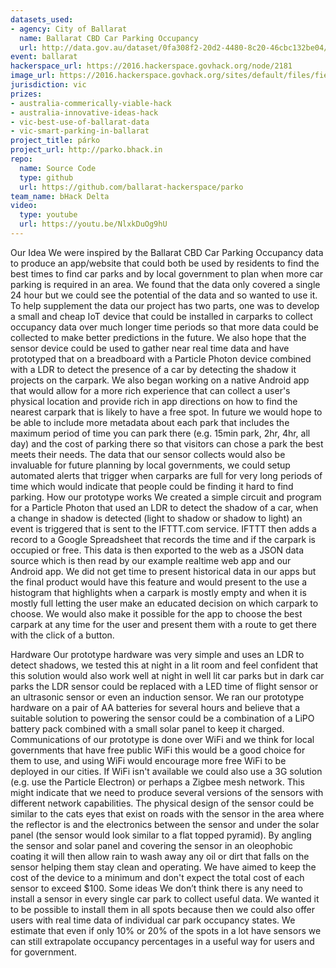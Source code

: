 ```yaml
---
datasets_used:
- agency: City of Ballarat
  name: Ballarat CBD Car Parking Occupancy
  url: http://data.gov.au/dataset/0fa308f2-20d2-4480-8c20-46cbc132be04/resource/6f2a571f-3a06-4047-be24-c40531b133d4/download/Ballarat-CBD-Parking-Occupancy.csv
event: ballarat
hackerspace_url: https://2016.hackerspace.govhack.org/node/2181
image_url: https://2016.hackerspace.govhack.org/sites/default/files/field/image/parko.png
jurisdiction: vic
prizes:
- australia-commerically-viable-hack
- australia-innovative-ideas-hack
- vic-best-use-of-ballarat-data
- vic-smart-parking-in-ballarat
project_title: párko
project_url: http://parko.bhack.in
repo:
  name: Source Code
  type: github
  url: https://github.com/ballarat-hackerspace/parko
team_name: bHack Delta
video:
  type: youtube
  url: https://youtu.be/NlxkDuOg9hU
---
```


Our Idea
We were inspired by the Ballarat CBD Car Parking Occupancy data to produce an app/website that could both be used by residents to find the best times to find car parks and by local government to plan when more car parking is required in an area. We found that the data only covered a single 24 hour but we could see the potential of the data and so wanted to use it. To help supplement the data our project has two parts, one was to develop a small and cheap IoT device that could be installed in carparks to collect occupancy data over much longer time periods so that more data could be collected to make better predictions in the future. We also hope that the sensor device could be used to gather near real time data and have prototyped that on a breadboard with a Particle Photon device combined with a LDR to detect the presence of a car by detecting the shadow it projects on the carpark.
We also began working on a native Android app that would allow for a more rich experience that can collect a user's physical location and provide rich in app directions on how to find the nearest carpark that is likely to have a free spot. In future we would hope to be able to include more metadata about each park that includes the maximum period of time you can park there (e.g. 15min park, 2hr, 4hr, all day) and the cost of parking there so that visitors can chose a park the best meets their needs.
The data that our sensor collects would also be invaluable for future planning by local governments, we could setup automated alerts that trigger when carparks are full for very long periods of time which would indicate that people could be finding it hard to find parking.
How our prototype works
We created a simple circuit and program for a Particle Photon that used an LDR to detect the shadow of a car, when a change in shadow is detected (light to shadow or shadow to light) an event is triggered that is sent to the IFTTT.com service. IFTTT then adds a record to a Google Spreadsheet that records the time and if the carpark is occupied or free. This data is then exported to the web as a JSON data source which is then read by our example realtime web app and our Android app. We did not get time to present historical data in our apps but the final product would have this feature and would present to the use a histogram that highlights when a carpark is mostly empty and when it is mostly full letting the user make an educated decision on which carpark to choose. We would also make it possible for the app to choose the best carpark at any time for the user and present them with a route to get there with the click of a button.

Hardware
Our prototype hardware was very simple and uses an LDR to detect shadows, we tested this at night in a lit room and feel confident that this solution would also work well at night in well lit car parks but in dark car parks the LDR sensor could be replaced with a LED time of flight sensor or an ultrasonic sensor or even an induction sensor. We ran our prototype hardware on a pair of AA batteries for several hours and believe that a suitable solution to powering the sensor could be a combination of a LiPO battery pack combined with a small solar panel to keep it charged. Communications of our prototype is done over WiFi and we think for local governments that have free public WiFi this would be a good choice for them to use, and using WiFi would encourage more free WiFi to be deployed in our cities. If WiFi isn't available we could also use a 3G solution (e.g. use the Particle Electron) or perhaps a Zigbee mesh network. This might indicate that we need to produce several versions of the sensors with different network capabilities.
The physical design of the sensor could be similar to the cats eyes that exist on roads with the sensor in the area where the reflector is and the electronics between the sensor and under the solar panel (the sensor would look similar to a flat topped pyramid). By angling the sensor and solar panel and covering the sensor in an oleophobic coating it will then allow rain to wash away any oil or dirt that falls on the sensor helping them stay clean and operating.
We have aimed to keep the cost of the device to a minimum and don't expect the total cost of each sensor to exceed $100.
Some ideas
We don’t think there is any need to install a sensor in every single car park to collect useful data. We wanted it to be possible to install them in all spots because then we could also offer users with real time data of individual car park occupancy states. We estimate that even if only 10% or 20% of the spots in a lot have sensors we can still extrapolate occupancy percentages in a useful way for users and for government.